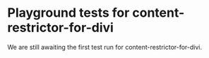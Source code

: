 # Playground tests for content-restrictor-for-divi
We are still awaiting the first test run for content-restrictor-for-divi.
